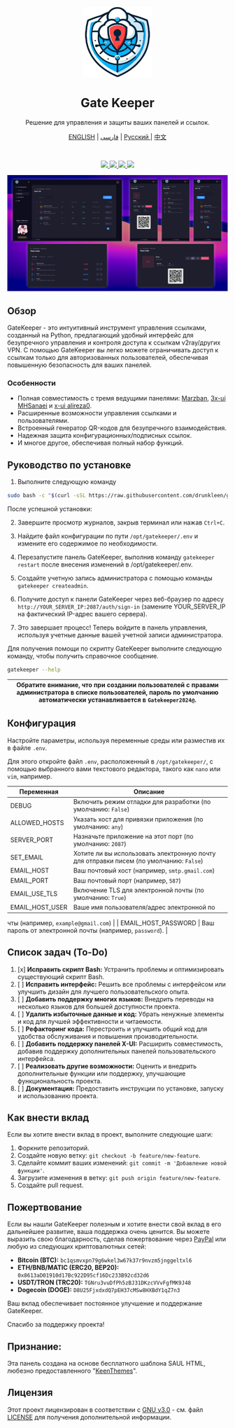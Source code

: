 <p align="center">
  <a href="https://github.com/drunkleen/gatekeeper/" target="_blank" rel="noopener noreferrer">
    <picture>
      <img width="160" height="160" src="./static/panel/media/logos/Logo.png">
    </picture>
  </a>
</p>

<h1 align="center">Gate Keeper</h1>

<p align="center">
    Решение для управления и защиты ваших панелей и ссылок.
</p>
<p align="center">
    <a href="./README.md">ENGLISH</a> | <a href="./README-fa.md">فارسی</a> | <a href="./README-ru.md">Русский </a> | <a href="./README-zh.md">中文</a>
</p>

<br/>
<p align="center">
    <a href="https://github.com/drunkleen/gatekeeper/blob/master/LICENSE">
        <img src="https://img.shields.io/github/license/drunkleen/gatekeeper?style=flat-square" />
    </a>
    <a href="https://www.youtube.com/@drunkleen/" target="_blank">
        <img src="https://img.shields.io/badge/youtube-channel-crimson?style=flat-square&logo=youtube" />
    </a>
    <a href="https://twitter.com/DrunkLeen">
        <img src="https://img.shields.io/badge/twitter-page-blue?style=flat-square&logo=x" />
    </a>
    <a href="#">
        <img src="https://img.shields.io/github/stars/drunkleen/gatekeeper?style=social" />
    </a>
</p>

<p align="center">
  <a href="https://github.com/drunkleen/gatekeeper/" target="_blank" rel="noopener noreferrer" >
    <img src="./static/panel/media/logos/showcase.png" alt="Showcase screenshots" width="600" height="auto">
  </a>
</p>

## Обзор

GateKeeper - это интуитивный инструмент управления ссылками, созданный на Python, предлагающий удобный интерфейс для безупречного управления и контроля доступа к ссылкам v2ray/других VPN. С помощью GateKeeper вы легко можете ограничивать доступ к ссылкам только для авторизованных пользователей, обеспечивая повышенную безопасность для ваших панелей.

### Особенности

- Полная совместимость с тремя ведущими панелями:
  [Marzban](https://github.com/Gozargah/Marzban),
  [3x-ui MHSanaei](https://github.com/MHSanaei/3x-ui)
  и [x-ui alireza0](https://github.com/alireza0/x-ui).
- Расширенные возможности управления ссылками и пользователями.
- Встроенный генератор QR-кодов для безупречного взаимодействия.
- Надежная защита конфигурационных/подписных ссылок.
- И многое другое, обеспечивая полный набор функций.

## Руководство по установке

1. Выполните следующую команду

```bash
sudo bash -c "$(curl -sSL https://raw.githubusercontent.com/drunkleen/gatekeeper/master/install_script.sh)" @ install
```

После успешной установки:

2. Завершите просмотр журналов, закрыв терминал или нажав `Ctrl+C`.

3. Найдите файл конфигурации по пути `/opt/gatekeeper/.env` и измените его содержимое по необходимости.

4. Перезапустите панель GateKeeper, выполнив команду `gatekeeper restart` после внесения изменений в
   /opt/gatekeeper/.env.

5. Создайте учетную запись администратора с помощью команды ```gatekeeper createadmin```.

6. Получите доступ к панели GateKeeper через веб-браузер по адресу `http://YOUR_SERVER_IP:2087/auth/sign-in` (замените
   YOUR_SERVER_IP на фактический IP-адрес вашего сервера).

7. Это завершает процесс! Теперь войдите в панель управления, используя учетные данные вашей учетной записи администратора.

Для получения помощи по скрипту GateKeeper выполните следующую команду, чтобы получить справочное сообщение.

```bash
gatekeeper --help
```

| **Обратите внимание, что при создании пользователей с правами администратора в списке пользователей, пароль по умолчанию автоматически устанавливается в `Gatekeeper2024@`.** |
|--------------------------------------------------------------------------------------------------------------------------------------------------|

## Конфигурация

Настройте параметры, используя переменные среды или разместив их в файле `.env`.

Для этого откройте файл `.env`, расположенный в `/opt/gatekeeper/`, с помощью выбранного вами текстового редактора, такого как `nano`
или `vim`, например.

| Переменная          | Описание                                                                 |
|---------------------|--------------------------------------------------------------------------|
| DEBUG               | Включить режим отладки для разработки (по умолчанию: `False`)            |
| ALLOWED_HOSTS       | Указать хост для привязки приложения (по умолчанию: `any`)              |
| SERVER_PORT         | Назначьте приложение на этот порт (по умолчанию: `2087`)               |
| SET_EMAIL           | Хотите ли вы использовать электронную почту для отправки писем (по умолчанию: `False`) |
| EMAIL_HOST          | Ваш почтовый хост (например, `smtp.gmail.com`)                          |
| EMAIL_PORT          | Ваш почтовый порт (например, `587`)                                     |
| EMAIL_USE_TLS       | Включение TLS для электронной почты (по умолчанию: `True`)              |
| EMAIL_HOST_USER     | Ваше имя пользователя/адрес электронной по

чты (например, `example@gmail.com`) |
| EMAIL_HOST_PASSWORD | Ваш пароль от электронной почты (например, `password`).                 |

## Список задач (To-Do)

1. [x] **Исправить скрипт Bash:** Устранить проблемы и оптимизировать существующий скрипт Bash.
2. [ ] **Исправить интерфейс:** Решить все проблемы с интерфейсом или улучшить дизайн для лучшего пользовательского опыта.
3. [ ] **Добавить поддержку многих языков:** Внедрить переводы на несколько языков для большей доступности проекта.
4. [ ] **Удалить избыточные данные и код:** Убрать ненужные элементы и код для лучшей эффективности и
   читаемости.
5. [ ] **Рефакторинг кода:** Перестроить и улучшить общий код для удобства обслуживания и повышения производительности.
6. [ ] **Добавить поддержку панелей X-UI:** Расширить совместимость, добавив поддержку дополнительных панелей пользовательского интерфейса.
7. [ ] **Реализовать другие возможности:** Оценить и внедрить дополнительные функции или поддержку, улучшающие
   функциональность проекта.
8. [ ] **Документация:** Предоставить инструкции по установке, запуску и использованию проекта.

## Как внести вклад

Если вы хотите внести вклад в проект, выполните следующие шаги:

1. Форкните репозиторий.
2. Создайте новую ветку: `git checkout -b feature/new-feature`.
3. Сделайте коммит ваших изменений: `git commit -m 'Добавление новой функции'`.
4. Загрузите изменения в ветку: `git push origin feature/new-feature`.
5. Создайте pull request.

## Пожертвование

Если вы нашли GateKeeper полезным и хотите внести свой вклад в его дальнейшее развитие, ваша поддержка очень ценится. Вы можете выразить свою благодарность, сделав пожертвование через [PayPal](https://www.paypal.com/paypalme/RDarvishifar) или любую из следующих криптовалютных сетей:

- **Bitcoin (BTC):** `bc1qsmvxpn79g6wkel3w67k37r9nvzm5jnggeltxl6`
- **ETH/BNB/MATIC (ERC20, BEP20):** `0x8613aD01910d17Bc922D95cf16Dc233B92cd32d6`
- **USDT/TRON (TRC20):** `TGNru3vuDfPh5zBJ31DKzcVVvFgfMK9J48`
- **Dogecoin (DOGE):** `D8U25FjxdxdQ7pEH37cMSw8HXBdY1qZ7n3`

Ваш вклад обеспечивает постоянное улучшение и поддержание GateKeeper.

Спасибо за поддержку проекта!

## Признание:

Эта панель создана на основе бесплатного шаблона SAUL HTML, любезно предоставленного "[KeenThemes](https://keenthemes.com/)".

## Лицензия

Этот проект лицензирован в соответствии с [GNU v3.0](./LICENSE) - см. файл [LICENSE](./LICENSE) для получения дополнительной информации.
